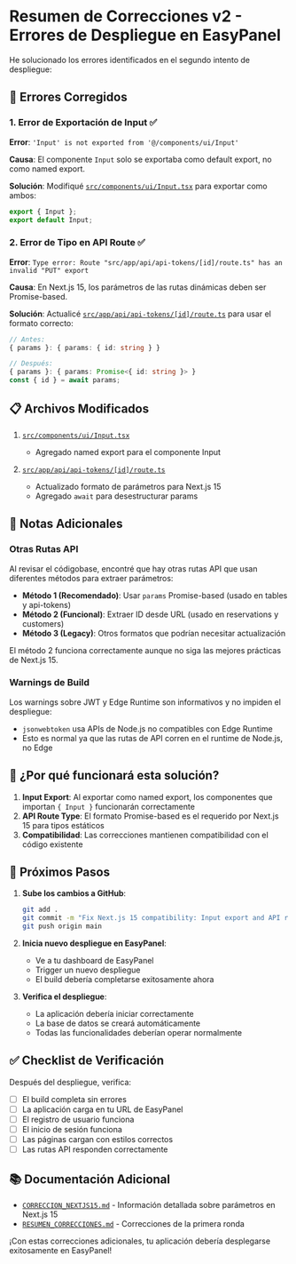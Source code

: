 # Resumen de Correcciones v2 - Errores de Despliegue en EasyPanel

He solucionado los errores identificados en el segundo intento de despliegue:

## 🚨 Errores Corregidos

### 1. Error de Exportación de Input ✅
**Error**: `'Input' is not exported from '@/components/ui/Input'`

**Causa**: El componente `Input` solo se exportaba como default export, no como named export.

**Solución**: Modifiqué [`src/components/ui/Input.tsx`](src/components/ui/Input.tsx) para exportar como ambos:
```typescript
export { Input };
export default Input;
```

### 2. Error de Tipo en API Route ✅
**Error**: `Type error: Route "src/app/api/api-tokens/[id]/route.ts" has an invalid "PUT" export`

**Causa**: En Next.js 15, los parámetros de las rutas dinámicas deben ser Promise-based.

**Solución**: Actualicé [`src/app/api/api-tokens/[id]/route.ts`](src/app/api/api-tokens/[id]/route.ts) para usar el formato correcto:
```typescript
// Antes:
{ params }: { params: { id: string } }

// Después:
{ params }: { params: Promise<{ id: string }> }
const { id } = await params;
```

## 📋 Archivos Modificados

1. [`src/components/ui/Input.tsx`](src/components/ui/Input.tsx)
   - Agregado named export para el componente Input

2. [`src/app/api/api-tokens/[id]/route.ts`](src/app/api/api-tokens/[id]/route.ts)
   - Actualizado formato de parámetros para Next.js 15
   - Agregado `await` para desestructurar params

## 📝 Notas Adicionales

### Otras Rutas API
Al revisar el códigobase, encontré que hay otras rutas API que usan diferentes métodos para extraer parámetros:

- **Método 1 (Recomendado)**: Usar `params` Promise-based (usado en tables y api-tokens)
- **Método 2 (Funcional)**: Extraer ID desde URL (usado en reservations y customers)
- **Método 3 (Legacy)**: Otros formatos que podrían necesitar actualización

El método 2 funciona correctamente aunque no siga las mejores prácticas de Next.js 15.

### Warnings de Build
Los warnings sobre JWT y Edge Runtime son informativos y no impiden el despliegue:
- `jsonwebtoken` usa APIs de Node.js no compatibles con Edge Runtime
- Esto es normal ya que las rutas de API corren en el runtime de Node.js, no Edge

## 🎯 ¿Por qué funcionará esta solución?

1. **Input Export**: Al exportar como named export, los componentes que importan `{ Input }` funcionarán correctamente
2. **API Route Type**: El formato Promise-based es el requerido por Next.js 15 para tipos estáticos
3. **Compatibilidad**: Las correcciones mantienen compatibilidad con el código existente

## 🚀 Próximos Pasos

1. **Sube los cambios a GitHub**:
   ```bash
   git add .
   git commit -m "Fix Next.js 15 compatibility: Input export and API route params"
   git push origin main
   ```

2. **Inicia nuevo despliegue en EasyPanel**:
   - Ve a tu dashboard de EasyPanel
   - Trigger un nuevo despliegue
   - El build debería completarse exitosamente ahora

3. **Verifica el despliegue**:
   - La aplicación debería iniciar correctamente
   - La base de datos se creará automáticamente
   - Todas las funcionalidades deberían operar normalmente

## ✅ Checklist de Verificación

Después del despliegue, verifica:

- [ ] El build completa sin errores
- [ ] La aplicación carga en tu URL de EasyPanel
- [ ] El registro de usuario funciona
- [ ] El inicio de sesión funciona
- [ ] Las páginas cargan con estilos correctos
- [ ] Las rutas API responden correctamente

## 📚 Documentación Adicional

- [`CORRECCION_NEXTJS15.md`](CORRECCION_NEXTJS15.md) - Información detallada sobre parámetros en Next.js 15
- [`RESUMEN_CORRECCIONES.md`](RESUMEN_CORRECCIONES.md) - Correcciones de la primera ronda

¡Con estas correcciones adicionales, tu aplicación debería desplegarse exitosamente en EasyPanel!
